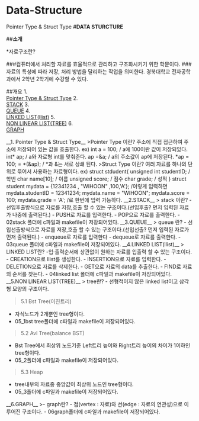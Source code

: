# Data-Structure
Pointer Type &amp; Struct Type
#__DATA STURCTURE__

##__소개__

*자료구조란?

###컴퓨터에서 처리할 자료를 효율적으로 관리하고 구조화시키기 위한 학문이다. 
###자료의 특성에 따라 저장, 처리 방법을 달리하는 작업을 의미한다. 경북대학교 전자공학과에서 2학년 2학기에 수강할 수 있다.

##개요
1.<br/><a href="here1">Pointer Type & Struct Type</a>
2.<br/><a href="here2">STACK</a>
3.<br/><a href="here3">QUEUE</a>
4.<br/><a href="here4">LINKED LIST(llist)</a>
5.<br/><a href="here5">NON LINEAR LIST(TREE)</a>
6.<br/><a href="here6">GRAPH</a>

<a id="here1" />
__1. Pointer Type & Struct Type__
 >Pointer Type 이란?
	주소에 직접 접근하여 주소에 저장되어 있는 값을 호출한다.
	ex) int a = 100; / a에 100이란 값이 저장되있다.
	     int* ap; / a와 자료형 int를 맞춰준다.
	     ap =&a; / a의 주소값이 ap에 저장된다.
	     *ap = 100;
	    = *(&ap); / *과 &는 서로 상쇄 된다. 
 >Struct Type 이란?
	여러 자료를 하나의 단위로 묶어서 사용하는 자료형이다.
	ex) struct stdudent{
		unsigned int studentID; / 학번
		char name[10]; / 이름
		unsigned score; / 점수
		char grade;     / 성적 	
                  }
	    struct student mydata = {12341234 , "WIHOON" ,100,'A'}; /이렇게 입력하면
	    mydata.studentID = 12341234; 
	    mydata.name = "WIHOON";
	    mydata.score = 100;
	    mydata.grade = 'A'; /로 한번에 입력 가능하다.		

<a id="here2" />
__2.STACK__
 > stack 이란?
 - 선입후출방식으로 자료를 저장,호출 할 수 있는 구조이다.(선입후출? 먼저 입력된 자료가 나중에 출력된다.)
 - PUSH로 자료를 입력한다. 
 - POP으로 자료를 출력한다.
 - 02stack 폴더에 c파일과 makefile이 저장되어있다.

<a id="here3" />
__3.QUEUE__
 > queue 란?
 - 선입선출방식으로 자료를 저장,호출 할 수 있는 구조이다.(선입선출? 먼저 입력된 자료가 먼저 출력된다.)
 - enqueue로 자료를 입력한다
 - dequeue로 자료를 출력한다.
 - 03queue 폴더에 c파일과 makefile이 저장되어있다.

<a id="here4" />
__4.LINKED LIST(llist)__
> LINKED LIST란?
 -입·출력순서에 상관없이 원하는 자료를 입출력 할 수 있는 구조이다.
 - CREATION으로 llist를 생성한다.
 - INSERTION으로 자료를 입력한다.
 - DELETION으로 자료를 삭제한다.
 - GET으로 자료의 data를 추출한다.
 - FIND로 자료의 순서를 찾는다.
 - 04linked list 폴더에 c파일과 makefile이 저장되어있다.

<a id="here5" />
__5.NON LINEAR LIST(TREE)__
 > tree란?
 - 선형적이지 않은 linked list이고 삼각형 모양의 구조이다.
 
 > 5.1 Bst Tree(이진트리)
 - 자식노드가 2개뿐인 tree형이다.
 - 05_1bst tree폴더에 c파일과 makefile이 저장되어있다. 
 
 > 5.2 Avl Tree(balance BST)
 - Bst Tree에서 최상위 노드기준 Left트리 높이와 Right트리 높이의 차이가 1이하인 tree형이다.  
 - 05_2폴더에 c파일과 makefile이 저장되어있다.
 
 > 5.3 Heap
 - tree내부의 자료중 중앙값이 최상위 노드인 tree형이다.
 - 05_3폴더에 c파일과 makefile이 저장되어있다.

<a id="here6" />
__6.GRAPH__ 
 >- graph란? 
 - 점(vertex : 자료)와 선(edge : 자료의 연관성)으로 이루어진 구조이다.
 - 06graph폴더에 c파일과 makefile이 저장되어있다.
 


